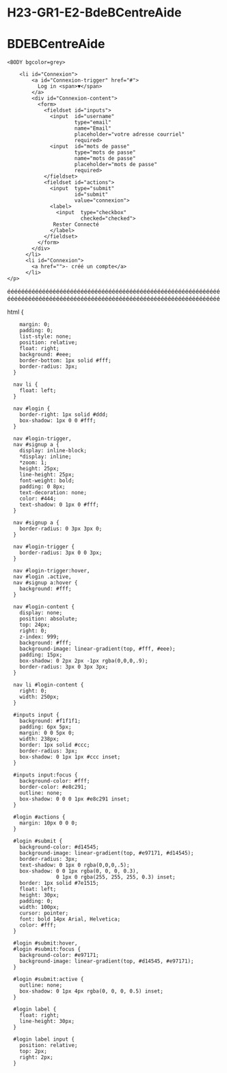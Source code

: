 # H23-GR1-E2-BdeBCentreAide

<!DOCTYPE html>
<html lang="en">
<head>
    <meta charset="UTF-8">
    <meta http-equiv="X-UA-Compatible" content="IE=edge">
    <meta name="viewport" content="width=device-width, initial-scale=1.0">
    <title>Document</title>
</head>
<body>
    <h1> BDEBCentreAide </h1>

  
    <BODY bgcolor=grey>
        
        <li id="Connexion">
            <a id="Connexion-trigger" href="#">
              Log in <span>▼</span>
            </a>
            <div id="Connexion-content">
              <form>
                <fieldset id="inputs">
                  <input  id="username"
                          type="email"
                          name="Email"
                          placeholder="votre adresse courriel"
                          required>
                  <input  id="mots de passe"
                          type="mots de passe"
                          name="mots de passe"
                          placeholder="mots de passe"
                          required>
                </fieldset>
                <fieldset id="actions">
                  <input  type="submit"
                          id="submit"
                          value="connexion">
                  <label>
                    <input  type="checkbox"
                            checked="checked">
                   Rester Connecté
                  </label>
                </fieldset>
              </form>
            </div>
          </li>
          <li id="Connexion">
            <a href="">- créé un compte</a>
          </li>
    </p>
</body>
</html>



éééééééééééééééééééééééééééééééééééééééééééééééééééééééééééééééééééééééééééééééééééééééééééééééééééééééééééééééééééééééééé



html {
     
        margin: 0;
        padding: 0;
        list-style: none;
        position: relative;
        float: right;
        background: #eee;
        border-bottom: 1px solid #fff;
        border-radius: 3px;
      }
    
      nav li {
        float: left;
      }
    
      nav #login {
        border-right: 1px solid #ddd;
        box-shadow: 1px 0 0 #fff;
      }
    
      nav #login-trigger,
      nav #signup a {
        display: inline-block;
        *display: inline;
        *zoom: 1;
        height: 25px;
        line-height: 25px;
        font-weight: bold;
        padding: 0 8px;
        text-decoration: none;
        color: #444;
        text-shadow: 0 1px 0 #fff;
      }
    
      nav #signup a {
        border-radius: 0 3px 3px 0;
      }
    
      nav #login-trigger {
        border-radius: 3px 0 0 3px;
      }
    
      nav #login-trigger:hover,
      nav #login .active,
      nav #signup a:hover {
        background: #fff;
      }
    
      nav #login-content {
        display: none;
        position: absolute;
        top: 24px;
        right: 0;
        z-index: 999;
        background: #fff;
        background-image: linear-gradient(top, #fff, #eee);
        padding: 15px;
        box-shadow: 0 2px 2px -1px rgba(0,0,0,.9);
        border-radius: 3px 0 3px 3px;
      }
    
      nav li #login-content {
        right: 0;
        width: 250px;
      }
    
      #inputs input {
        background: #f1f1f1;
        padding: 6px 5px;
        margin: 0 0 5px 0;
        width: 238px;
        border: 1px solid #ccc;
        border-radius: 3px;
        box-shadow: 0 1px 1px #ccc inset;
      }
    
      #inputs input:focus {
        background-color: #fff;
        border-color: #e8c291;
        outline: none;
        box-shadow: 0 0 0 1px #e8c291 inset;
      }
    
      #login #actions {
        margin: 10px 0 0 0;
      }
    
      #login #submit {
        background-color: #d14545;
        background-image: linear-gradient(top, #e97171, #d14545);
        border-radius: 3px;
        text-shadow: 0 1px 0 rgba(0,0,0,.5);
        box-shadow: 0 0 1px rgba(0, 0, 0, 0.3),
                    0 1px 0 rgba(255, 255, 255, 0.3) inset;
        border: 1px solid #7e1515;
        float: left;
        height: 30px;
        padding: 0;
        width: 100px;
        cursor: pointer;
        font: bold 14px Arial, Helvetica;
        color: #fff;
      }
    
      #login #submit:hover,
      #login #submit:focus {
        background-color: #e97171;
        background-image: linear-gradient(top, #d14545, #e97171);
      }
    
      #login #submit:active {
        outline: none;
        box-shadow: 0 1px 4px rgba(0, 0, 0, 0.5) inset;
      }
    
      #login label {
        float: right;
        line-height: 30px;
      }
    
      #login label input {
        position: relative;
        top: 2px;
        right: 2px;
      }
  
